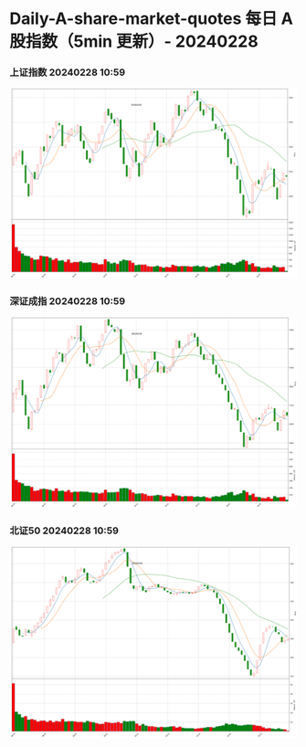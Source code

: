 
# Daily-A-share-market-quotes 每日 A 股指数（5min 更新）- 20240228

### 上证指数 20240228 10:59
![](./fig/2024/2/20240228-sh000001.png)

### 深证成指 20240228 10:59
![](./fig/2024/2/20240228-sz399001.png)

### 北证50 20240228 10:59
![](./fig/2024/2/20240228-bj899050.png)
